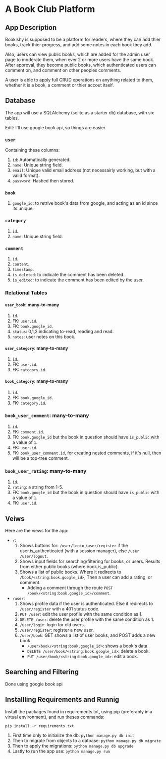# A Book Club Platform

## App Description

Bookishy is supposed to be a platform for readers, where they can add thier books, track thier progress, and add some notes in each book they add.

Also, users can view public books, which are added for the admin user page to moderate them, when ever 2 or more users have the same book. After approval, they become public books, which authenticated users can comment on, and comment on other peoples comments.

A user is able to apply full CRUD operations on anything related to them, whether it is a book, a comment or thier accout itself.

## Database

The app will use a SQLAlchemy (sqlite as a starter db) database, with six tables.

Edit: I'll use google book api, so things are easier.

### `user`

Containing these columns:

1. `id`: Automatically generated.
2. `name`: Unique string field.
3. `email`: Unique valid email address (not necessairly working, but with a valid format).
4. `password`: Hashed then stored.

### `book`

1. `google_id`: to retrive book's data from google, and acting as an id since its unique.

### `category`

1. `id`.
2. `name`: Unique string field.

### `comment`

1. `id`.
2. `content`.
3. `timestamp`.
4. `is_deleted`: to indicate the comment has been deleted..
5. `is_edited`: to indicate the comment has been edited by the user.

### Relational Tables

#### `user_book`: many-to-many

1. `id`.
2. FK: `user.id`.
3. FK: `book.google_id`.
4. `status`: 0,1,2 indicating to-read, reading and read.
5. `notes`: user notes on this book.

#### `user_category`: many-to-many

1. `id`.
2. FK: `user.id`.
3. FK: `category.id`.

#### `book_category`: many-to-many

1. `id`.
2. FK: `book.google_id`.
3. FK: `category.id`.

### `book_user_comment`: many-to-many

1. `id`.
2. FK: `comment.id`.
3. FK: `book.google_id` but the book in question should have `is_public` with a value of `1`.
4. FK: `user.id`.
5. FK: `book_user_comment.id`, for creating nested comments, if it's null, then will be a top-tree comment.

### `book_user_rating`: many-to-many

1. `id`.
2. `rating`: a string from 1-5.
3. FK: `book.google_id` but the book in question should have `is_public` with a value of `1`.
4. FK: `user.id`.

## Veiws

Here are the views for the app:

- `/`:
  1. Shows buttons for: `/user/login` `/user/register` if the user.is_authenticated (with a session manager), else `/user` `/user/logout`.
  2. Shows input fields for searching/filtering for books, or users. Results from either public books (where book.is_public).
  3. Shows a list of public books. Where it redirects to `/book/<string:book.google_id>`, Then a user can add a rating, or comment.
     * Adding a comment through the route `POST /book/<string:book.google_id>/comment`.
- `/user`:
  1. Shows profile data if the user is authenticated. Else it redirects to `/user/register` with a 401 status code.
  2.  `PUT /user`: edit the user profile with the same condition as 1.
  3.  `DELETE /user`: delete the user profile with the same condition as 1.
  4.  `/user/login`: login for old users.
  5.  `/user/register`: register a new user.
  6.  `/user/book`: GET shows a list of user books, and POST adds a new book.
      * `/user/book/<string:book.google_id>`: shows a book's data.
      * `DELETE /user/book/<string:book.google_id>`: delete a book.
      * `PUT /user/book/<string:book.google_id>`: edit a book.

## Searching and Filtering

Done using google book api

## Installling Requirements and Runnig

Install the packages found in  requirements.txt, using pip (preferably in a virtual environment), and run theses commands:

`pip install -r requirements.txt`

1. First time only to initialize the db: `python manage.py db init`
2. Then to migrate from objects to a datbase: `python manage.py db migrate`
3. Then to apply the migrations: `python manage.py db upgrade`
4. Lastly to run the app use: `python manage.py run`
